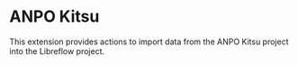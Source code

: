 # ANPO Kitsu

This extension provides actions to import data from the ANPO Kitsu project into the Libreflow project.